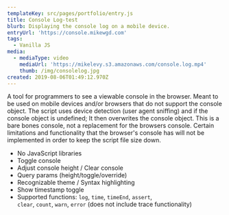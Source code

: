 ```yaml
---
templateKey: src/pages/portfolio/entry.js
title: Console Log-test
blurb: Displaying the console log on a mobile device.
entryUrl: 'https://console.mikewgd.com'
tags:
  - Vanilla JS
media:
  - mediaType: video
    mediaUrl: 'https://mikelevy.s3.amazonaws.com/console.log.mp4'
    thumb: /img/consolelog.jpg
created: 2019-08-06T01:49:12.970Z
---
```

A tool for programmers to see a viewable console in the browser. Meant to be used on mobile devices and/or browsers that do not support the console object. The script uses device detection (user agent sniffing) and if the console object is undefined; It then overwrites the console object. This is a bare bones console, not a replacement for the browsers console. Certain limitations and functionality that the browser's console has will not be implemented in order to keep the script file size down.

* No JavaScript libraries
* Toggle console
* Adjust console height / Clear console
* Query params (height/toggle/override)
* Recognizable theme / Syntax highlighting
* Show timestamp toggle
* Supported functions: `log`, `time`, `timeEnd`, `assert`,\
  `clear`, `count`, `warn`, `error` (does not include trace functionality)
